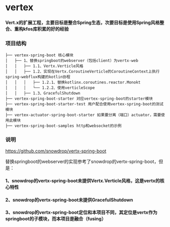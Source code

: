 # vertex
#### Vert.x的扩展工程，主要目标是整合Spring生态，次要目标是使用Spring风格整合、重构kfos库积累的好的经验
### 项目结构
```
├── vertex-spring-boot 核心模块
│   ├── 1、替换springboot的webserver（包括client）为vertx-web
│   │   ├── 1.1、Vertx.Verticle风格
│   │   ├── 1.2、实现在Vertx.CoroutineVerticle的CoroutineContext上执行spring-webflux构建的kotlin协程
│   │   │   ├── 1.2.1、替换kotlinx.coroutines.reactor.Monokt
│   │   │   └── 1.2.2、使用verticleScope
│   │   ├── 1.3、GracefulShutdown
├── vertex-spring-boot-starter 对应vertex-spring-boot的starter模块
├── vertex-spring-boot-starter-test 用户配合使用vertex-spring-boot的测试模块
├── vertex-actuator-spring-boot-starter 如果要分离（端口）actuator，需要使用此模块
├── vertex-spring-boot-samples http和websocket的示例
```
### 说明
https://github.com/snowdrop/vertx-spring-boot

替换springboot的webserver的实现参考了snowdrop的vertx-spring-boot，但是：

#### 1、snowdrop的vertx-spring-boot未提供Vertx.Verticle风格，这是vertx的核心特性
#### 2、snowdrop的vertx-spring-boot未提供GracefulShutdown
#### 3、snowdrop的vertx-spring-boot定位和本项目不同，其定位是vertx作为springboot的子模块，而本项目是融合（fusing）